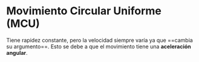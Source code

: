 # Movimiento Circular Uniforme (MCU)

Tiene rapidez constante, pero la velocidad siempre varía ya que ==cambia su argumento==. Esto se debe a que el movimiento tiene una **aceleración angular**.

